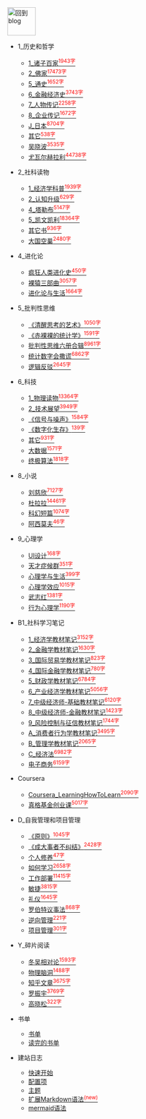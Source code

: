 
<a href="http://www.guofei.site" target='blog'>
<img src="http://www.guofei.site/public/img/me.png"  alt="回到blog" height="64" width="64">
</a>

* 1_历史和哲学
    * [1_诸子百家<sup style = "color:red">1943字<sup>](docs/1_历史和哲学/1_诸子百家.md)
    * [2_佛家<sup style = "color:red">17473字<sup>](docs/1_历史和哲学/2_佛家.md)
    * [5_通史<sup style = "color:red">1652字<sup>](docs/1_历史和哲学/5_通史.md)
    * [6_金融经济史<sup style = "color:red">3743字<sup>](docs/1_历史和哲学/6_金融经济史.md)
    * [7_人物传记<sup style = "color:red">2258字<sup>](docs/1_历史和哲学/7_人物传记.md)
    * [8_企业传记<sup style = "color:red">1672字<sup>](docs/1_历史和哲学/8_企业传记.md)
    * [J_日本<sup style = "color:red">8704字<sup>](docs/1_历史和哲学/J_日本.md)
    * [其它<sup style = "color:red">538字<sup>](docs/1_历史和哲学/其它.md)
    * [吴晓波<sup style = "color:red">3535字<sup>](docs/1_历史和哲学/吴晓波.md)
    * [尤瓦尔赫拉利<sup style = "color:red">44738字<sup>](docs/1_历史和哲学/尤瓦尔赫拉利.md)
* 2_社科读物
    * [1_经济学科普<sup style = "color:red">1939字<sup>](docs/2_社科读物/1_经济学科普.md)
    * [2_认知升级<sup style = "color:red">629字<sup>](docs/2_社科读物/2_认知升级.md)
    * [4_塔勒布<sup style = "color:red">5147字<sup>](docs/2_社科读物/4_塔勒布.md)
    * [5_凯文凯利<sup style = "color:red">18364字<sup>](docs/2_社科读物/5_凯文凯利.md)
    * [其它书<sup style = "color:red">936字<sup>](docs/2_社科读物/其它书.md)
    * [大国空巢<sup style = "color:red">2480字<sup>](docs/2_社科读物/大国空巢.md)
* 4_进化论
    * [疯狂人类进化史<sup style = "color:red">450字<sup>](docs/4_进化论/疯狂人类进化史.md)
    * [裸猿三部曲<sup style = "color:red">3057字<sup>](docs/4_进化论/裸猿三部曲.md)
    * [进化论与生活<sup style = "color:red">1664字<sup>](docs/4_进化论/进化论与生活.md)
* 5_批判性思维
    * [《清醒思考的艺术》<sup style = "color:red">1050字<sup>](docs/5_批判性思维/《清醒思考的艺术》.md)
    * [《赤裸裸的统计学》<sup style = "color:red">1591字<sup>](docs/5_批判性思维/《赤裸裸的统计学》.md)
    * [批判性思维六册合辑<sup style = "color:red">8961字<sup>](docs/5_批判性思维/批判性思维六册合辑.md)
    * [统计数字会撒谎<sup style = "color:red">6862字<sup>](docs/5_批判性思维/统计数字会撒谎.md)
    * [逻辑反驳<sup style = "color:red">2645字<sup>](docs/5_批判性思维/逻辑反驳.md)
* 6_科技
    * [1_物理读物<sup style = "color:red">13364字<sup>](docs/6_科技/1_物理读物.md)
    * [2_技术展望<sup style = "color:red">3949字<sup>](docs/6_科技/2_技术展望.md)
    * [《信号与噪声》<sup style = "color:red">1584字<sup>](docs/6_科技/《信号与噪声》.md)
    * [《数字化生存》<sup style = "color:red">139字<sup>](docs/6_科技/《数字化生存》.md)
    * [其它<sup style = "color:red">931字<sup>](docs/6_科技/其它.md)
    * [大数据<sup style = "color:red">1571字<sup>](docs/6_科技/大数据.md)
    * [终极算法<sup style = "color:red">1818字<sup>](docs/6_科技/终极算法.md)
* 8_小说
    * [刘慈欣<sup style = "color:red">7127字<sup>](docs/8_小说/刘慈欣.md)
    * [杜拉拉<sup style = "color:red">14461字<sup>](docs/8_小说/杜拉拉.md)
    * [科幻短篇<sup style = "color:red">1074字<sup>](docs/8_小说/科幻短篇.md)
    * [阿西莫夫<sup style = "color:red">46字<sup>](docs/8_小说/阿西莫夫.md)
* 9_心理学
    * [UI设计<sup style = "color:red">168字<sup>](docs/9_心理学/UI设计.md)
    * [天才症候群<sup style = "color:red">351字<sup>](docs/9_心理学/天才症候群.md)
    * [心理学与生活<sup style = "color:red">399字<sup>](docs/9_心理学/心理学与生活.md)
    * [心理学效应<sup style = "color:red">1015字<sup>](docs/9_心理学/心理学效应.md)
    * [武志红<sup style = "color:red">1381字<sup>](docs/9_心理学/武志红.md)
    * [行为心理学<sup style = "color:red">1190字<sup>](docs/9_心理学/行为心理学.md)
* B1_社科学习笔记
    * [1_经济学教材笔记<sup style = "color:red">3152字<sup>](docs/B1_社科学习笔记/1_经济学教材笔记.md)
    * [2_金融学教材笔记<sup style = "color:red">1630字<sup>](docs/B1_社科学习笔记/2_金融学教材笔记.md)
    * [3_国际贸易学教材笔记<sup style = "color:red">823字<sup>](docs/B1_社科学习笔记/3_国际贸易学教材笔记.md)
    * [4_国际金融学教材笔记<sup style = "color:red">780字<sup>](docs/B1_社科学习笔记/4_国际金融学教材笔记.md)
    * [5_财政学教材笔记<sup style = "color:red">6784字<sup>](docs/B1_社科学习笔记/5_财政学教材笔记.md)
    * [6_产业经济学教材笔记<sup style = "color:red">5056字<sup>](docs/B1_社科学习笔记/6_产业经济学教材笔记.md)
    * [7_中级经济师-基础教材笔记<sup style = "color:red">6120字<sup>](docs/B1_社科学习笔记/7_中级经济师-基础教材笔记.md)
    * [8_中级经济师-金融教材笔记<sup style = "color:red">1423字<sup>](docs/B1_社科学习笔记/8_中级经济师-金融教材笔记.md)
    * [9_风险控制与征信教材笔记<sup style = "color:red">1744字<sup>](docs/B1_社科学习笔记/9_风险控制与征信教材笔记.md)
    * [A_消费者行为学教材笔记<sup style = "color:red">3495字<sup>](docs/B1_社科学习笔记/A_消费者行为学教材笔记.md)
    * [B_管理学教材笔记<sup style = "color:red">2065字<sup>](docs/B1_社科学习笔记/B_管理学教材笔记.md)
    * [C_经济法<sup style = "color:red">6982字<sup>](docs/B1_社科学习笔记/C_经济法.md)
    * [电子商务<sup style = "color:red">6159字<sup>](docs/B1_社科学习笔记/电子商务.md)
* Coursera
    * [Coursera_LearningHowToLearn<sup style = "color:red">2090字<sup>](docs/Coursera/Coursera_LearningHowToLearn.md)
    * [真格基金创业课<sup style = "color:red">5017字<sup>](docs/Coursera/真格基金创业课.md)
* D_自我管理和项目管理
    * [《原则》<sup style = "color:red">1045字<sup>](docs/D_自我管理和项目管理/《原则》.md)
    * [《成大事者不纠结》<sup style = "color:red">2428字<sup>](docs/D_自我管理和项目管理/《成大事者不纠结》.md)
    * [个人修养<sup style = "color:red">47字<sup>](docs/D_自我管理和项目管理/个人修养.md)
    * [如何学习<sup style = "color:red">2658字<sup>](docs/D_自我管理和项目管理/如何学习.md)
    * [工作部署<sup style = "color:red">11415字<sup>](docs/D_自我管理和项目管理/工作部署.md)
    * [敏捷<sup style = "color:red">3815字<sup>](docs/D_自我管理和项目管理/敏捷.md)
    * [礼仪<sup style = "color:red">1645字<sup>](docs/D_自我管理和项目管理/礼仪.md)
    * [罗伯特议事法<sup style = "color:red">868字<sup>](docs/D_自我管理和项目管理/罗伯特议事法.md)
    * [逆向管理<sup style = "color:red">221字<sup>](docs/D_自我管理和项目管理/逆向管理.md)
    * [项目管理<sup style = "color:red">301字<sup>](docs/D_自我管理和项目管理/项目管理.md)
* Y_碎片阅读
    * [冬吴相对论<sup style = "color:red">1593字<sup>](docs/Y_碎片阅读/冬吴相对论.md)
    * [物理脑洞<sup style = "color:red">1488字<sup>](docs/Y_碎片阅读/物理脑洞.md)
    * [知乎文章<sup style = "color:red">3675字<sup>](docs/Y_碎片阅读/知乎文章.md)
    * [罗振宇<sup style = "color:red">3769字<sup>](docs/Y_碎片阅读/罗振宇.md)
    * [高晓松<sup style = "color:red">322字<sup>](docs/Y_碎片阅读/高晓松.md)


* 书单
    * [书单](书单/书单.md)
    * [读完的书单](书单/读完的书单.md)
* 建站日志
    * [快速开始](建站日志/quickstart.md)
    * [配置项](建站日志/configuration.md)
    * [主题](建站日志/themes.md)
    * [扩展Markdown语法<sup style="color:red">(new)<sup>](建站日志/markdown.md)
    * [mermaid语法](建站日志/mermaid.md)
